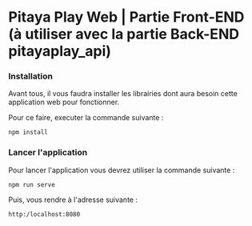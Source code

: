 # Pitaya Play Web | Partie Front-END (à utiliser avec la partie Back-END pitayaplay_api)


### Installation

Avant tous, il vous faudra installer les librairies dont aura besoin cette application web pour fonctionner.

Pour ce faire, executer la commande suivante :

``` npm install ```

### Lancer l'application

Pour lancer l'application vous devrez utiliser la commande suivante :

``` npm run serve ```

Puis, vous rendre à l'adresse suivante :

``` http:/localhost:8080 ```

